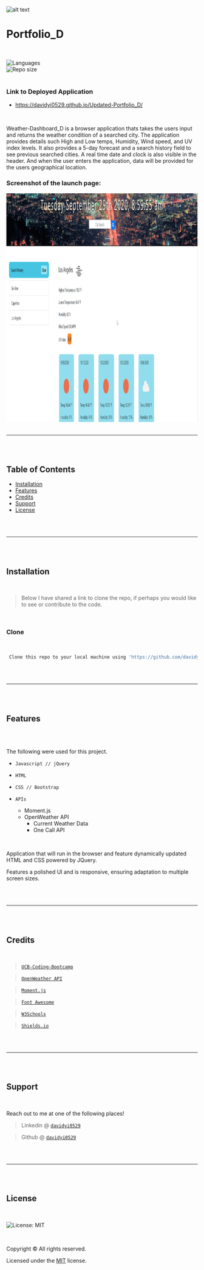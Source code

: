 <img src="https://github.com/davidyi0529/Portfolio_D/blob/master/assets/images/logo.png?raw=true" alt="alt text" title="David Yi">

<br />

# Portfolio_D

<br />

![Languages](https://img.shields.io/github/languages/count/davidyi0529/Updated-Portfolio_D)
<br />
![Repo size](https://img.shields.io/github/repo-size/davidyi0529/Updated-Portfolio_D)
<br />
<br />

### Link to Deployed Application
- https://davidyi0529.github.io/Updated-Portfolio_D/

<br />

Weather-Dashboard_D is a browser application thats takes the users input and returns the weather condition of a searched city. The application provides details such High and Low temps, Humidity, Wind speed, and UV index levels. It also provides a 5-day forecast and a search history field to see previous searched cities. A real time date and clock is also visible in the header. And when the user enters the application, data will be provided for the users geographical location.

### Screenshot of the launch page:

<img src="https://github.com/davidyi0529/Weather-Dashboard_D/blob/master/Assets/images/Launch%20page.png?raw=true" width="1275" height="600">

<br />
<br />

---

<br />
<br />

## Table of Contents

- [Installation](#installation)
- [Features](#features)
- [Credits](#credits)
- [Support](#support)
- [License](#license)

<br />
<br />

---

<br />
<br />

## Installation

<br />

> Below I have shared a link to clone the repo, if perhaps you would like to see or contribute to the code.

<br />

### Clone

<br />

```bash
 Clone this repo to your local machine using 'https://github.com/davidyi0529/Weather-Dashboard_D.git'
```

<br />
<br />

---

<br />
<br />

## Features

<br />
<br />

The following were used for this project.

- `Javascript // jQuery`
- `HTML`
- `CSS // Bootstrap`

- `APIs`
    - Moment.js
    - OpenWeather API
        - Current Weather Data
        - One Call API


<br />

Application that will run in the browser and feature dynamically updated HTML and CSS powered by JQuery. 

Features a polished UI and is responsive, ensuring adaptation to multiple screen sizes.

<br />
<br />

---

<br />
<br />

## Credits

<br />

><a href="https://bootcamp.berkeley.edu/coding/" target="_blank">`UCB-Coding-Bootcamp`</a> 

><a href="https://openweathermap.org/api" target="_blank">`OpenWeather API`</a> 

><a href="https://momentjs.com/" target="_blank">`Moment.js`</a> 

><a href="https://fontawesome.com/" target="_blank">`Font Awesome`</a>

><a href="w3schools.com" target="_blank">`W3Schools`</a> 

><a href="https://shields.io/ " target="_blank">`Shields.io`</a> 

<br />
<br />

---

<br />
<br />

## Support

<br />

Reach out to me at one of the following places!

> Linkedin @ <a href="www.linkedin.com/in/davidyi0529" target="_blank">`davidyi0529`</a> 

> Github @ <a href="https://github.com/davidyi0529" target="_blank">`davidyi0529`</a>

<br />
<br />

---

<br />
<br />

## License

<br />

![License: MIT](https://img.shields.io/badge/License-MIT-blue.svg)

<br />

Copyright &copy; All rights reserved.

Licensed under the [MIT](https://choosealicense.com/licenses/mit/) license.